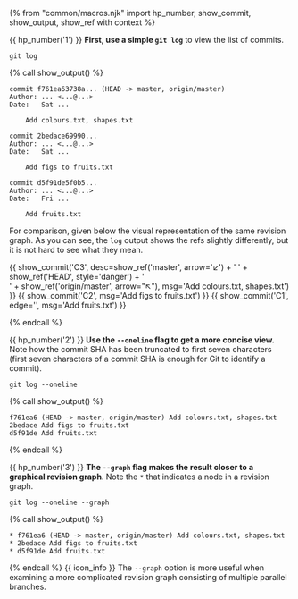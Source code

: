 {% from "common/macros.njk" import hp_number, show_commit, show_output, show_ref with context %}


{{ hp_number('1') }} **First, use a simple `git log`** to view the list of commits.

```bash{.no-line-numbers}
git log
```
{% call show_output() %}
```bash{.no-line-numbers highlight-lines="1[:22],1['HEAD']@pink,1['master']@#e6fff2,1['origin/master']@pink,7,13"}
commit f761ea63738a... (HEAD -> master, origin/master)
Author: ... <...@...>
Date:   Sat ...

    Add colours.txt, shapes.txt

commit 2bedace69990...
Author: ... <...@...>
Date:   Sat ...

    Add figs to fruits.txt

commit d5f91de5f0b5...
Author: ... <...@...>
Date:   Fri ...

    Add fruits.txt
```
For comparison, given below the visual representation of the same revision graph. As you can see, the `log` output shows the refs slightly differently, but it is not hard to see what they mean.

{{ show_commit('C3', desc=show_ref('master', arrow='↙') + ' ' + show_ref('HEAD', style='danger') + '<br>' + show_ref('origin/master', arrow="↖"), msg='Add colours.txt, shapes.txt') }}
{{ show_commit('C2', msg='Add figs to fruits.txt') }}
{{ show_commit('C1', edge='', msg='Add fruits.txt') }}
<p/>

{% endcall %}

{{ hp_number('2') }} **Use the `--oneline` flag to get a more concise view.** Note how the commit SHA has been truncated to first seven characters (first seven characters of a commit SHA is enough for Git to identify a commit).

```bash{.no-line-numbers}
git log --oneline
```
{% call show_output() %}
```bash{.no-line-numbers}
f761ea6 (HEAD -> master, origin/master) Add colours.txt, shapes.txt
2bedace Add figs to fruits.txt
d5f91de Add fruits.txt
 ```
{% endcall %}

{{ hp_number('3') }} **The `--graph` flag makes the result closer to a graphical revision graph**. Note the `*` that indicates a node in a revision graph.

```bash{.no-line-numbers}
git log --oneline --graph
```
{% call show_output() %}
```bash{.no-line-numbers}
* f761ea6 (HEAD -> master, origin/master) Add colours.txt, shapes.txt
* 2bedace Add figs to fruits.txt
* d5f91de Add fruits.txt
```
{% endcall %}
{{ icon_info }} The `--graph` option is more useful when examining a more complicated revision graph consisting of multiple parallel branches.
